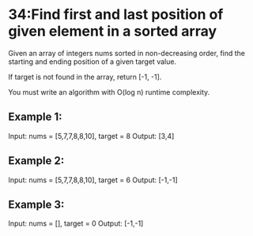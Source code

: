 # 34:Find first and last position of given element in a sorted array

Given an array of integers nums sorted in non-decreasing order, find the starting and ending position of a given target value.

If target is not found in the array, return [-1, -1].

You must write an algorithm with O(log n) runtime complexity.

 

## Example 1:

Input: nums = [5,7,7,8,8,10], target = 8
Output: [3,4]

## Example 2:

Input: nums = [5,7,7,8,8,10], target = 6
Output: [-1,-1]

## Example 3:

Input: nums = [], target = 0
Output: [-1,-1]
